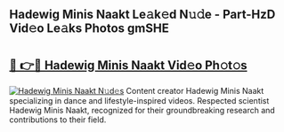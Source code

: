 ## Hadewig Minis Naakt Le𝚊k𝚎d N𝚞𝚍e - Part-HzD Vid𝚎o Le𝚊ks Photos gmSHE

# <h2><a href="http://fb4q9h.evod.top/?m=Hadewig+Minis+Naakt">🔗 👉🔴 Hadewig Minis Naakt Vid𝚎o Ph𝚘t𝚘s</a></h2>

[![Hadewig Minis Naakt N𝚞d𝚎s](https://i.imgur.com/8V9OHl7.gif)](http://fb4q9h.evod.top/?m=Hadewig+Minis+Naakt)
Content creator Hadewig Minis Naakt specializing in dance and lifestyle-inspired videos. Respected scientist Hadewig Minis Naakt, recognized for their groundbreaking research and contributions to their field. 
